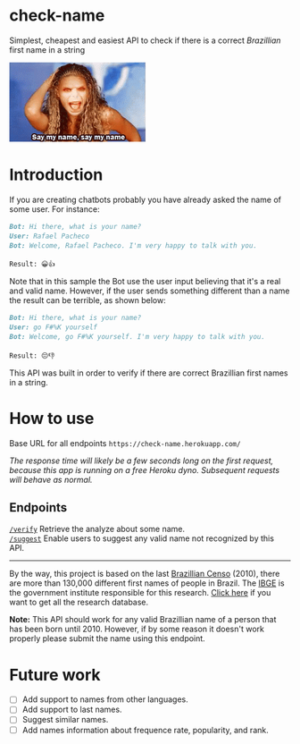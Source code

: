 # check-name
Simplest, cheapest and easiest API to check if there is a correct *Brazillian* first name in a string

![Gif: Say my name](/docs/images/myname.gif)

# Introduction

If you are creating chatbots probably you have already asked the name of some user. For instance:

```md
Bot: Hi there, what is your name?  
User: Rafael Pacheco  
Bot: Welcome, Rafael Pacheco. I'm very happy to talk with you.  

Result: 😀👍
```

Note that in this sample the Bot use the user input believing that it's a real and valid name.
However, if the user sends something different than a name the result can be terrible, as shown below:

```md
Bot: Hi there, what is your name?  
User: go F#%K yourself  
Bot: Welcome, go F#%K yourself. I'm very happy to talk with you.  

Result: 😔👎
```

This API was built in order to verify if there are correct Brazillian first names in a string.

# How to use

Base URL for all endpoints
`https://check-name.herokuapp.com/`

*The response time will likely be a few seconds long on the first request, because this app is running on a free Heroku dyno. Subsequent requests will behave as normal.*

## Endpoints

[`/verify`](docs/verify.md)
Retrieve the analyze about some name.  
[`/suggest`](docs/suggest.md)
Enable users to suggest any valid name not recognized by this API.

---

By the way, this project is based on the last [Brazillian Censo](https://censo2010.ibge.gov.br/) (2010), there are more than 130,000 different first names of people in Brazil. 
The [IBGE](https://www.ibge.gov.br/) is the government institute responsible for this research. [Click here](https://censo2010.ibge.gov.br/nomes) if you want to get all the research database.

**Note:** This API should work for any valid Brazillian name of a person that has been born until 2010. However, if by some reason it doesn't work properly please submit the name using this endpoint.

# Future work

- [ ] Add support to names from other languages.
- [ ] Add support to last names.
- [ ] Suggest similar names.
- [ ] Add names information about frequence rate, popularity, and rank.